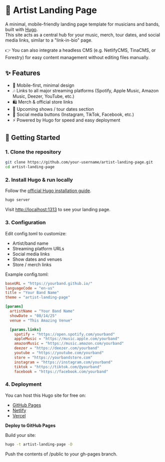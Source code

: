 # 🎵 Artist Landing Page

A minimal, mobile-friendly landing page template for musicians and bands, built with [Hugo](https://gohugo.io/).  
This site acts as a central hub for your music, merch, tour dates, and social media links, similar to a "link-in-bio" page.  

👉 You can also integrate a headless CMS (e.g. NetlifyCMS, TinaCMS, or Forestry) for easy content management without editing files manually.

## ✨ Features

- 📱 Mobile-first, minimal design  
- 🎶 Links to all major streaming platforms (Spotify, Apple Music, Amazon Music, Deezer, YouTube, etc.)  
- 🛍️ Merch & official store links  
- 📅 Upcoming shows / tour dates section  
- 📸 Social media buttons (Instagram, TikTok, Facebook, etc.)  
- ⚡ Powered by Hugo for speed and easy deployment  

## 🚀 Getting Started

### 1. Clone the repository
```bash
git clone https://github.com/your-username/artist-landing-page.git
cd artist-landing-page
```

### 2. Install Hugo & run locally
Follow the [official Hugo installation guide](https://gohugo.io/installation/).
```bash
hugo server
```
Visit [http://localhost:1313](http://localhost:1313) to see your landing page.

### 3. Configuration
Edit config.toml to customize:
* Artist/band name
* Streaming platform URLs
* Social media links
* Show dates and venues
* Store / merch links

Example config.toml:


```toml
baseURL = "https://yourband.github.io/"
languageCode = "en-us"
title = "Your Band Name"
theme = "artist-landing-page"

[params]
  artistName = "Your Band Name"
  showDate = "08/14/25"
  venue = "This Amazing Venue"

  [params.links]
    spotify = "https://open.spotify.com/yourband"
    appleMusic = "https://music.apple.com/yourband"
    amazonMusic = "https://music.amazon.com/yourband"
    deezer = "https://deezer.com/yourband"
    youtube = "https://youtube.com/yourband"
    store = "https://yourbandstore.com"
    instagram = "https://instagram.com/yourband"
    tiktok = "https://tiktok.com/@yourband"
    facebook = "https://facebook.com/yourband"
```

### 4. Deployment

You can host this Hugo site for free on:

* [GitHub Pages](https://docs.github.com/en/pages)
* [Netlify](https://www.netlify.com/)
* [Vercel](https://vercel.com/)

**Deploy to GitHub Pages**

Build your site:
```bash
hugo -t artist-landing-page -D
```
Push the contents of /public to your gh-pages branch.
